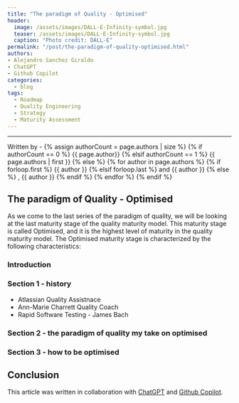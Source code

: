 ```yaml
---
title: "The paradigm of Quality - Optimised"
header:
  image: /assets/images/DALL·E-Infinity-symbol.jpg
  teaser: /assets/images/DALL·E-Infinity-symbol.jpg
  caption: "Photo credit: DALL·E"
permalink: "/post/the-paradigm-of-quality-optimised.html"
authors:
- Alejandro Sanchez Giraldo
- ChatGPT
- Github Copilot
categories:
  - blog
tags:
  - Roadmap
  - Quality Engineering
  - Strategy
  - Maturity Assessment 
---
```


<hr>
<p>
 Written by -
{% assign authorCount = page.authors | size %}
{% if authorCount == 0 %}
   {{ page.author}}
{% elsif authorCount == 1 %}
    {{ page.authors | first }}         
{% else %}
    {% for author in page.authors %}
        {% if forloop.first %}
            {{ author }}
        {% elsif forloop.last %}
            and {{ author }}
        {% else %}
            , {{ author }}
        {% endif %}
    {% endfor %}
{% endif %}
</p>

## The paradigm of Quality - Optimised

As we come to the last series of the paradigm of quality, we will be looking at the last maturity stage of the quality maturity model. This maturity stage is called Optimised, and it is the highest level of maturity in the quality maturity model. The Optimised maturity stage is characterized by the following characteristics:

### Introduction

### Section 1 - history

- Atlassian Quality Assistnace
- Ann-Marie Charrett Quality Coach
- Rapid Software Testing - James Bach

### Section 2 - the paradigm of quality my take on optimised

### Section 3 - how to be optimised

## Conclusion


This article was written in collaboration with [ChatGPT](https://chat.openai.com/chat) and [Github Copilot](https://copilot.github.com/).

